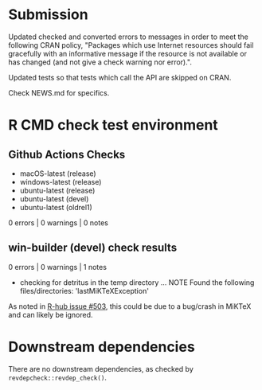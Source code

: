 # Submission

Updated checked and converted errors to messages in order to meet the following CRAN policy, "Packages which use Internet resources should fail gracefully with an informative message if the resource is not available or has changed (and not give a check warning nor error).". 

Updated tests so that tests which call the API are skipped on CRAN.

Check NEWS.md for specifics.

# R CMD check test environment

## Github Actions Checks

- macOS-latest (release)
- windows-latest (release)
- ubuntu-latest (release)
- ubuntu-latest (devel)
- ubuntu-latest (oldrel1)

0 errors | 0 warnings | 0 notes

## win-builder (devel) check results

0 errors | 0 warnings | 1 notes

* checking for detritus in the temp directory ... NOTE
Found the following files/directories:
  'lastMiKTeXException'

As noted in [R-hub issue #503](https://github.com/r-hub/rhub/issues/503), this could be due to a bug/crash in MiKTeX and can likely be ignored.

# Downstream dependencies

There are no downstream dependencies, as checked by `revdepcheck::revdep_check()`.
